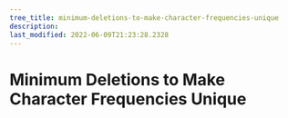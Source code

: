 ```yaml
---
tree_title: minimum-deletions-to-make-character-frequencies-unique
description: 
last_modified: 2022-06-09T21:23:28.2328
---
```


# Minimum Deletions to Make Character Frequencies Unique
